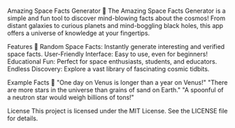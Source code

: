 Amazing Space Facts Generator 🚀
The Amazing Space Facts Generator is a simple and fun tool to discover mind-blowing facts about the cosmos! From distant galaxies to curious planets and mind-boggling black holes, this app offers a universe of knowledge at your fingertips.

Features 🌌
Random Space Facts: Instantly generate interesting and verified space facts.
User-Friendly Interface: Easy to use, even for beginners!
Educational Fun: Perfect for space enthusiasts, students, and educators.
Endless Discovery: Explore a vast library of fascinating cosmic tidbits.

Example Facts 🌠
"One day on Venus is longer than a year on Venus!"
"There are more stars in the universe than grains of sand on Earth."
"A spoonful of a neutron star would weigh billions of tons!"

License
This project is licensed under the MIT License. See the LICENSE file for details.
